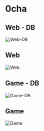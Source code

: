 # 0cha

## Web - DB
![Web-DB](https://github.com/capstone-0chaTeam/0cha/assets/86038498/0869c1ef-3210-4ea4-9cfe-51178fedf08f)

## Web
![Web](https://github.com/capstone-0chaTeam/0cha/assets/86038498/44165a17-0e53-476a-bf21-112d91baffb5)

## Game - DB
![Game-DB](https://github.com/capstone-0chaTeam/0cha/assets/86038498/ff453291-5263-4dfb-ac20-4ad09ddda303)

## Game
![Game](https://github.com/capstone-0chaTeam/0cha/assets/86038498/ada02ac4-1484-4680-b1d5-7ed06c0bc824)
